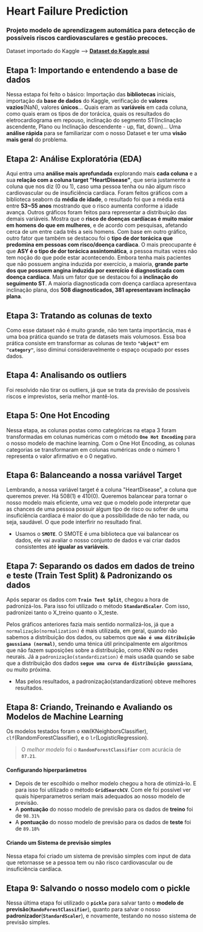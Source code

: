 # Heart Failure Prediction
### Projeto modelo de aprendizagem automática para detecção de possíveis riscos cardiovasculares e gestão precoces.
Dataset importado do Kaggle --> **[Dataset do Kaggle aqui](https://www.kaggle.com/datasets/fedesoriano/heart-failure-prediction)**

## Etapa 1: Importando e entendendo a base de dados
Nessa estapa foi feito o básico: Importação das **bibliotecas** iniciais, importação da **base de dados** do Kaggle, verificação de **valores vazios**(NaN), valores **únicos**... Quais eram as **variáveis** em cada coluna, como quais eram os tipos de dor torácica, quais os resultados do eletrocardiograma em repouso, inclinação do segmento ST(Inclinação ascendente, Plano ou Inclinação descendente - up, flat, down)... Uma **análise rápida** para se familiarizar com o nosso Dataset e ter uma **visão mais geral** do problema.

## Etapa 2: Análise Exploratória (EDA)
Aqui entra uma **análise mais aprofundada** explorando mais **cada coluna** e a sua **relação com a coluna target "HeartDisease"**, que seria justamente a coluna que nos diz (0 ou 1), caso uma pessoa tenha ou não algum risco cardiovascular ou de insuficiência cardíaca. Foram feitos gráficos com a biblioteca seaborn da **média de idade**, o resultado foi que a média está entre **53~55 anos** mostrando que o risco aumenta conforme a idade avança. Outros gráficos foram feitos para representar a distribuição das demais variáveis. Mostra que o **risco de doenças cardíacas é muito maior em homens do que em mulheres**, e de acordo com pesquisas, afetando cerca de um entre cada três a seis homens. Com base em outro gráfico, outro fator que também se destacou foi o **tipo de dor torácica que predomina em pessoas com risco/doença cardíaca**. O mais preocupante é que **ASY é o tipo de dor torácica assintomática**, a pessoa muitas vezes não tem noção do que pode estar acontecendo. Embora tenha mais pacientes que não possuem angina induzida por exercício, a maioria, **grande parte dos que possuem angina induzida por exercício é diagnosticada com doença cardíaca**. Mais um fator que se destacou foi a **inclinação do seguimento ST**. A maioria diagnosticada com doença cardíaca apresentava inclinação plana, dos **508 diagnosticados, 381 apresentavam inclinação plana**.

## Etapa 3: Tratando as colunas de texto
Como esse dataset não é muito grande, não tem tanta importância, mas é uma boa prática quando se trata de datasets mais volumosos. Essa boa prática consiste em transformar as colunas de texto **`"object"`** em **`"category"`**, isso diminui consideravelmente o espaço ocupado por esses dados.

## Etapa 4: Analisando os outliers
Foi resolvido não tirar os outliers, já que se trata da previsão de possíveis riscos e imprevistos, seria melhor mantê-los.

## Etapa 5: One Hot Encoding
Nessa etapa, as colunas postas como categóricas na etapa 3 foram transformadas em colunas numéricas com o método **`One Hot Encoding`** para o nosso modelo de machine learning. Com o One Hot Encoding, as colunas categorias se transformaram em colunas numéricas onde o número 1 representa o valor afirmativo e o 0 negativo.

## Etapa 6: Balanceando a nossa variável Target
Lembrando, a nossa variável target é a coluna "HeartDisease", a coluna que queremos prever. Há 508(1) e 410(0). Queremos balancear para tornar o nosso modelo mais eficiente, uma vez que o modelo pode interpretar que as chances de uma pessoa possuir algum tipo de risco ou sofrer de uma insuficiência cardíaca é maior do que a possibilidade de não ter nada, ou seja, saudável. O que pode interfirir no resultado final.
 - Usamos o **`SMOTE`**. O SMOTE é uma biblioteca que vai balancear os dados, ele vai avaliar o nosso conjunto de dados e vai criar dados consistentes até **igualar as variáveis**.

## Etapa 7: Separando os dados em dados de treino e teste (Train Test Split) & Padronizando os dados
Após separar os dados com **`Train Test Split`**, chegou a hora de padronizá-los. Para isso foi utilizado o método **`StandardScaler`**. Com isso, padronizei tanto o X_treino quanto o X_teste.

Pelos gráficos anteriores fazia mais sentido normalizá-los, já que a `normalização(normalization)` é mais utilizada, em geral, quando não sabemos a distribuição dos dados, ou sabemos que **`não é uma ditribuição gaussiana (normal)`**, sendo uma ténica útil principalmente em algoritmos que não fazem suposições sobre a distribuição, como KNN ou redes neurais. Já a `padronização(standardization)` é mais usada quando se sabe que a distribuição dos dados **`segue uma curva de distribuição gaussiana`**, ou muito próxima.
- Mas pelos resultados, a padronização(standardization) obteve melhores resultados.

## Etapa 8: Criando, Treinando e Avaliando os Modelos de Machine Learning
Os modelos testados foram o `KNN`(KNeighborsClassifier), `clf`(RandomForestClassifier), e o `lr`(LogisticRegression). 
> O *melhor modelo* foi o **`RandomForestClassifier`** com acurácia de **`87.21`**.

#### Configurando hiperparâmetros
- Depois de ter escolhido o melhor modelo chegou a hora de otimizá-lo. E para isso foi utilizado o método **`GridSearchCV`**. Com ele foi possível ver quais hiperparametros seriam mais adequados ao nosso modelo de previsão.
- A **pontuação** do nosso modelo de previsão para os dados de **treino** foi de `98.31%`
- A **pontuação** do nosso modelo de previsão para os dados de **teste** foi de `89.18%`

#### Criando um Sistema de previsão simples
Nessa etapa foi criado um sistema de previsão simples com input de data que retornasse se a pessoa tem ou não risco cardiovascular ou de insuficiência cardíaca.

## Etapa 9: Salvando o nosso modelo com o pickle
Nessa última etapa foi utilizado o **`pickle`** para salvar tanto o **modelo de previsão**(**`RandoForestClassifier`**), quanto para salvar o nosso **padronizador**(**`StandardScaler`**), e novamente, testando no nosso sistema de previsão simples.
